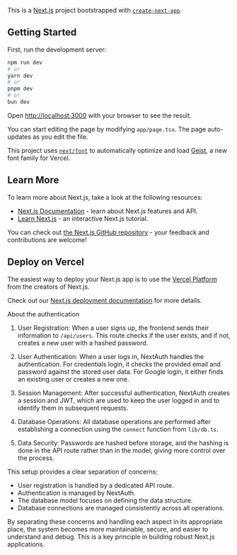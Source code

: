 This is a [Next.js](https://nextjs.org) project bootstrapped with [`create-next-app`](https://nextjs.org/docs/app/api-reference/cli/create-next-app).

## Getting Started

First, run the development server:

```bash
npm run dev
# or
yarn dev
# or
pnpm dev
# or
bun dev
```

Open [http://localhost:3000](http://localhost:3000) with your browser to see the result.

You can start editing the page by modifying `app/page.tsx`. The page auto-updates as you edit the file.

This project uses [`next/font`](https://nextjs.org/docs/app/building-your-application/optimizing/fonts) to automatically optimize and load [Geist](https://vercel.com/font), a new font family for Vercel.

## Learn More

To learn more about Next.js, take a look at the following resources:

- [Next.js Documentation](https://nextjs.org/docs) - learn about Next.js features and API.
- [Learn Next.js](https://nextjs.org/learn) - an interactive Next.js tutorial.

You can check out [the Next.js GitHub repository](https://github.com/vercel/next.js) - your feedback and contributions are welcome!

## Deploy on Vercel

The easiest way to deploy your Next.js app is to use the [Vercel Platform](https://vercel.com/new?utm_medium=default-template&filter=next.js&utm_source=create-next-app&utm_campaign=create-next-app-readme) from the creators of Next.js.

Check out our [Next.js deployment documentation](https://nextjs.org/docs/app/building-your-application/deploying) for more details.

About the authentication

1. User Registration: When a user signs up, the frontend sends their information to `/api/users`. This route checks if the user exists, and if not, creates a new user with a hashed password.

2. User Authentication: When a user logs in, NextAuth handles the authentication. For credentials login, it checks the provided email and password against the stored user data. For Google login, it either finds an existing user or creates a new one.

3. Session Management: After successful authentication, NextAuth creates a session and JWT, which are used to keep the user logged in and to identify them in subsequent requests.

4. Database Operations: All database operations are performed after establishing a connection using the `connect` function from `lib/db.ts`.

5. Data Security: Passwords are hashed before storage, and the hashing is done in the API route rather than in the model, giving more control over the process.

This setup provides a clear separation of concerns:

- User registration is handled by a dedicated API route.
- Authentication is managed by NextAuth.
- The database model focuses on defining the data structure.
- Database connections are managed consistently across all operations.

By separating these concerns and handling each aspect in its appropriate place, the system becomes more maintainable, secure, and easier to understand and debug. This is a key principle in building robust Next.js applications.
